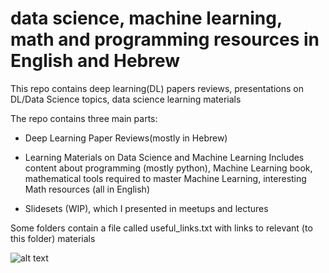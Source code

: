 # data science, machine learning, math and programming resources in English and Hebrew
This repo contains deep learning(DL) papers reviews, presentations on DL/Data Science topics, data science learning materials



The repo contains three main parts: 

- Deep Learning Paper Reviews(mostly in Hebrew)

- Learning Materials on Data Science and Machine Learning 
Includes content about programming (mostly python), Machine Learning book, mathematical tools required to master Machine Learning, interesting Math resources (all in English)

- Slidesets (WIP), which I presented in meetups and lectures

Some folders contain a file called useful_links.txt with links to relevant (to this folder) materials

![alt text](https://images.pexels.com/photos/5475809/pexels-photo-5475809.jpeg?auto=compress&cs=tinysrgb&dpr=2&w=500)
